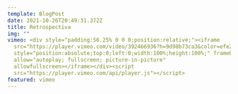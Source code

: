 ```yaml
---
template: BlogPost
date: 2021-10-26T20:49:31.372Z
title: Retrospectiva
img: ""
vimeo: <div style="padding:56.25% 0 0 0;position:relative;"><iframe
  src="https://player.vimeo.com/video/392466936?h=9d98b73ca3&color=efe200&title=0&byline=0&portrait=0"
  style="position:absolute;top:0;left:0;width:100%;height:100%;" frameborder="0"
  allow="autoplay; fullscreen; picture-in-picture"
  allowfullscreen></iframe></div><script
  src="https://player.vimeo.com/api/player.js"></script>
featured: vimeo
---
```

